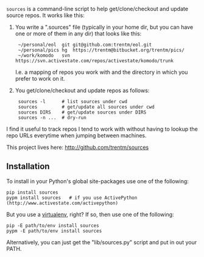 `sources` is a command-line script to help get/clone/checkout and
update source repos. It works like this:

1. You write a ".sources" file (typically in your home dir, but
   you can have one or more of them in any dir) that looks like this:
   
        ~/personal/eol  git git@github.com:trentm/eol.git
        ~/personal/pics hg  https://trentm@bitbucket.org/trentm/pics/
        ~/work/komodo   svn https://svn.activestate.com/repos/activestate/komodo/trunk

   I.e. a mapping of repos you work with and the directory in which
   you prefer to work on it.

2. You get/clone/checkout and update repos as follows:

        sources -l      # list sources under cwd
        sources         # get/update all sources under cwd
        sources DIRS    # get/update sources under DIRS
        sources -n ...  # dry-run

I find it useful to track repos I tend to work with without having
to lookup the repo URLs everytime when jumping between machines.

This project lives here: <http://github.com/trentm/sources>


## Installation

To install in your Python's global site-packages use one of the
following:

    pip install sources
    pypm install sources   # if you use ActivePython (http://www.activestate.com/activepython)

But you use a
[virtualenv](http://www.arthurkoziel.com/2008/10/22/working-virtualenv/),
right? If so, then use one of the following:

    pip -E path/to/env install sources
    pypm -E path/to/env install sources

Alternatively, you can just get the "lib/sources.py" script and put
in out your PATH.


